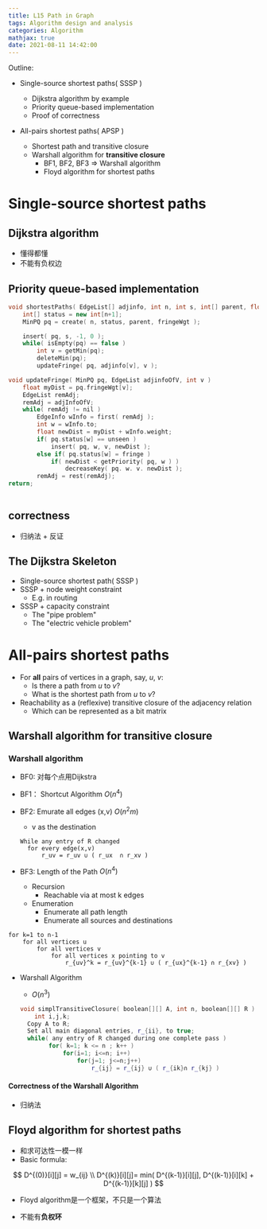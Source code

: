 ```yaml
---
title: L15 Path in Graph
tags: Algorithm design and analysis
categories: Algorithm
mathjax: true
date: 2021-08-11 14:42:00
---
```



Outline:

* Single-source shortest paths( SSSP )

  * Dijkstra algorithm by example
  * Priority queue-based implementation
  * Proof of correctness

* All-pairs shortest paths( APSP )

  * Shortest path and transitive closure
  * Warshall algorithm for **transitive closure**
    * BF1, BF2, BF3 => Warshall algorithm
    * Floyd algorithm for shortest paths

  <!--more-->

  

#  Single-source shortest paths

## Dijkstra algorithm

* 懂得都懂
* 不能有负权边

## Priority queue-based implementation

```c++
void shortestPaths( EdgeList[] adjinfo, int n, int s, int[] parent, float[] fringeWgt )
    int[] status = new int[n+1];
	MinPQ pq = create( n, status, parent, fringeWgt );

	insert( pq, s, -1, 0 );
	while( isEmpty(pq) == false )
        int v = getMin(pq);
		deleteMin(pq);
		updateFringe( pq, adjinfo[v], v );
```

```C++
void updateFringe( MinPQ pq, EdgeList adjinfoOfV, int v )
    float myDist = pq.fringeWgt[v];
	EdgeList remAdj;
	remAdj = adjInfoOfV;
	while( remAdj != nil )
		EdgeInfo wInfo = first( remAdj );
		int w = wInfo.to;
		float newDist = myDist + wInfo.weight;
		if( pq.status[w] == unseen )
            insert( pq, w, v, newDist );
		else if( pq.status[w] = fringe )
            if( newDist < getPriority( pq, w ) )
                decreaseKey( pq. w. v. newDist );
		remAdj = rest(remAdj);
return;
            
```



## correctness

* 归纳法 + 反证

## The  Dijkstra Skeleton

* Single-source shortest path( SSSP )
* SSSP  + node weight constraint
  * E.g. in routing
* SSSP + capacity constraint
  * The "pipe problem"
  * The "electric vehicle problem"

# All-pairs shortest paths

* For **all** pairs of vertices in a graph, say, *u*, *v*:
  * Is there a path from *u* to *v*?
  * What is the shortest path from *u* to *v*?
* Reachability as a (reflexive) transitive closure of the adjacency relation
  * Which can be represented as a bit matrix

## Warshall algorithm for transitive closure

### Warshall algorithm

* BF0:  对每个点用Dijkstra

* BF1： Shortcut Algorithm $O(n^4)$​

* BF2:  Emurate all edges (x,v) $O(n^2m)$

  * v as the destination

  ```
  While any entry of R changed
  	for every edge(x,v)
  		r_uv = r_uv ∪ ( r_ux  ∩ r_xv )
  ```

* BF3: Length of the Path  $O(n^4)$​

  * Recursion
    * Reachable via at most k edges
  * Enumeration
    * Enumerate all path length
    * Enumerate all sources and destinations

```
for k=1 to n-1
	for all vertices u
		for all vertices v
			for all vertices x pointing to v
				r_{uv}^k = r_{uv}^{k-1} ∪ ( r_{ux}^{k-1} ∩ r_{xv} )
```

* Warshall Algorithm

  * $O(n^3)$

  ```C++
  void simplTransitiveClosure( boolean[][] A, int n, boolean[][] R )
      int i,j,k;
  	Copy A to R;
  	Set all main diagonal entries, r_{ii}, to true;
  	while( any entry of R changed during one complete pass )
          for( k=1; k <= n ; k++ )
              for(i=1; i<=n; i++)
                  for(j=1; j<=n;j++)
                      r_{ij} = r_{ij} ∪ ( r_{ik}∩ r_{kj} )
  ```

  

#### Correctness of the Warshall Algorithm

* 归纳法

## Floyd algorithm for shortest paths

* 和求可达性一模一样
* Basic formula:

$$
D^{(0)}[i][j] = w_{ij} \\
D^{(k)}[i][j]= min( D^{(k-1)}[i][j], D^{(k-1)}[i][k] + D^{(k-1)}[k][j] )
$$

* Floyd algorithm是一个框架，不只是一个算法

* 不能有**负权环**
